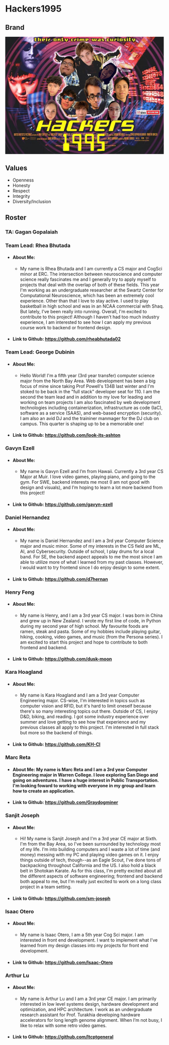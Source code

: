 # **Hackers1995**

## **Brand**

![poster](./branding/teamposter.jpg)

## **Values**

-   Openness
-   Honesty
-   Respect
-   Integrity
-   Diversity/Inclusion

## **Roster**

### **TA: Gagan Gopalaiah**

### **Team Lead: Rhea Bhutada**

-   #### About Me:
    -   My name is Rhea Bhutada and I am currently a CS major and CogSci minor at ERC. The intersection between neuroscience and computer science really fascinates me and I generally try to apply myself to projects that deal with the overlap of both of these fields. This year I'm working as an undergraduate researcher at the Swartz Center for Computational Neuroscience, which has been an extremely cool experience. Other than that I love to stay active. I used to play basketball in high school and was in an NCAA commercial with Shaq. But lately, I’ve been really into running. Overall, I'm excited to contribute to this project! Although I haven't had too much industry experience, I am interested to see how I can apply my previous course work to backend or frontend design.
-   #### Link to Github: https://github.com/rheabhutada02

### **Team Lead: George Dubinin**

-   #### About Me:
    -   Hello World! I'm a fifth year (3rd year transfer) computer science major from the North Bay Area. Web development has been a big focus of mine since taking Prof Powell's 134B last winter and I'm stoked to be back in the "full stack" developer seat for 110. I am the second the team lead and in addition to my love for leading and working on team projects I am also fascinated by web development technologies including containerization, infrastructure as code (IaC), software as a service (SAAS), and web-based encryption (security). I am also an avid DJ and the traininer manmager for the DJ club on campus. This quarter is shaping up to be a memorable one!
-   #### Link to Github: https://github.com/look-its-ashton

### **Gavyn Ezell**

-   #### About Me:
    -   My name is Gavyn Ezell and I’m from Hawaii. Currently a 3rd year CS Major at Muir. I love video games, playing piano, and going to the gym. For SWE, backend interests me most (I am not good with design and visuals), and I’m hoping to learn a lot more backend from this project!
-   #### Link to Github: https://github.com/gavyn-ezell

### **Daniel Hernandez**

-   #### About Me:
    -   My name is Daniel Hernandez and I am a 3rd year Computer Science major and music minor. Some of my interests in the CS field are ML, AI, and Cybersecurity. Outside of school, I play drums for a local band. For SE, the backend aspect appeals to me the most since I am able to utilize more of what I learned from my past classes. However, I would want to try frontend since I do enjoy design to some extent.
-   #### Link to Github: https://github.com/d7hernan

### **Henry Feng**

-   #### About Me:
    -   My name is Henry, and I am a 3rd year CS major. I was born in China and grew up in New Zealand. I wrote my first line of code, in Python during my second year of high school. My favourite foods are ramen, steak and pasta. Some of my hobbies include playing guitar, hiking, cooking, video games, and music (from the Persona series). I am excited to start this project and hope to contribute to both frontend and backend.
-   #### Link to Github: https://github.com/dusk-moon

### **Kara Hoagland**

-   #### About Me:
    -   My name is Kara Hoagland and I am a 3rd year Computer Engineering major. CS-wise, I'm interested in topics such as computer vision and RFID, but it's hard to limit oneself because there's so many interesting topics out there. Outside of CS, I enjoy D&D, biking, and reading. I got some industry experience over summer and love getting to see how that experience and my previous classes all apply to this project. I'm interested in full stack but more so the backend of things.
-   #### Link to Github: https://github.com/KH-Cl

### **Marc Reta**

-   #### About Me: My name is Marc Reta and I am a 3rd year Computer Engineering major in Warren College. I love exploring San Diego and going on adventures. I have a huge interest in Public Transportation. I'm looking foward to working with everyone in my group and learn how to create an application.
-   #### Link to Github: https://github.com/Graydogminer

### **Sanjit Joseph**

-   #### About Me:
    -   Hi! My name is Sanjit Joseph and I'm a 3rd year CE major at Sixth. I'm from the Bay Area, so I've been surrounded by technology most of my life. I'm into building computers and I waste a lot of time (and money) messing with my PC and playing video games on it. I enjoy things outside of tech, though--as an Eagle Scout, I've done tons of backpacking throughout California and the US. I also hold a black belt in Shotokan Karate. As for this class, I'm pretty excited about all the different aspects of software engineering; frontend and backend both appeal to me, but I'm really just excited to work on a long class project in a team setting.
-   #### Link to Github: https://github.com/sm-joseph

### **Isaac Otero**

-   #### About Me:
    -   My name is Isaac Otero, I am a 5th year Cog Sci major. I am interested in front end development. I want to implement what I’ve learned from my design classes into my projects for front end development.
-   #### Link to Github: https://github.com/Isaac-Otero

### **Arthur Lu**

-   #### About Me:
    -   My name is Arthur Lu and I am a 3rd year CE major. I am primarily interested in low level systems design, hardware development and optimization, and HPC architecture. I work as an undergraduate research assistant for Prof. Turakhia developing hardware accelerators for long length genome alignment. When I’m not busy, I like to relax with some retro video games.
-   #### Link to Github: https://github.com/ltcptgeneral
